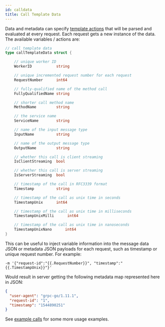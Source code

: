 ```yaml
---
id: calldata
title: Call Template Data
---
```


Data and metadata can specify [template actions](https://golang.org/pkg/text/template/) that will be parsed and evaluated at every request. Each request gets a new instance of the data. The available variables / actions are:

```go
// call template data
type callTemplateData struct {

	// unique worker ID
	WorkerID		   string

	// unique incremented request number for each request
	RequestNumber      int64

	// fully-qualified name of the method call
	FullyQualifiedName string

	// shorter call method name
	MethodName         string

	// the service name
	ServiceName        string

	// name of the input message type
	InputName          string

	// name of the output message type
	OutputName         string

	// whether this call is client streaming
	IsClientStreaming  bool

	// whether this call is server streaming
	IsServerStreaming  bool

	// timestamp of the call in RFC3339 format
	Timestamp          string

	// timestamp of the call as unix time in seconds
	TimestampUnix      int64

	// timestamp of the call as unix time in milliseconds
	TimestampUnixMilli      int64

	// timestamp of the call as unix time in nanoseconds
	TimestampUnixNano      int64
}
```

This can be useful to inject variable information into the message data JSON or metadata JSON payloads for each request, such as timestamp or unique request number. For example:

```
-m '{"request-id":"{{.RequestNumber}}", "timestamp":"{{.TimestampUnix}}"}'
```

Would result in server getting the following metadata map represented here in JSON:

```json
{
  "user-agent": "grpc-go/1.11.1",
  "request-id": "1",
  "timestamp": "1544890251"
}
```

See [example calls](examples.md) for some more usage examples.
